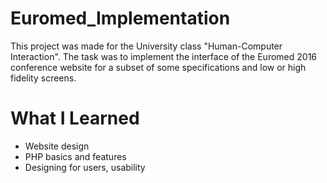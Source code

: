 # Euromed_Implementation

This project was made for the University class "Human-Computer Interaction".
The task was to implement the interface of the Euromed 2016 conference website for a subset of some specifications
and low or high fidelity screens.

# What I Learned

* Website design 
* PHP basics and features
* Designing for users, usability 
